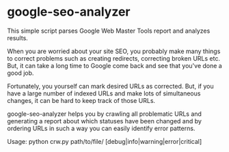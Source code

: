 google-seo-analyzer
===================

This simple script parses Google Web Master Tools report and analyzes results.

When you are worried about your site SEO, you probably make many things to correct problems such as creating
redirects, correcting broken URLs etc. But, it can take a long time to Google come back and see that you've
done a good job.

Fortunately, you yourself can mark desired URLs as corrected. But, if you have a large number of indexed URLs
and make lots of simultaneous changes, it can be hard to keep track of those URLs.

google-seo-analyzer helps you by crawling all problematic URLs and generating a report about which statuses
have been changed and by ordering URLs in such a way you can easily identify error patterns.

Usage: python crw.py path/to/file/ [debug|info|warning|error|critical]
